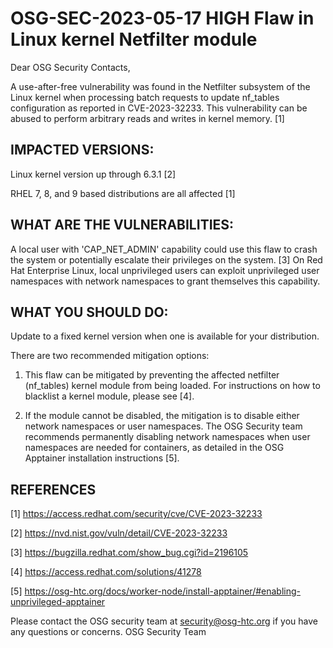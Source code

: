 # OSG-SEC-2023-05-17 HIGH Flaw in Linux kernel Netfilter module

Dear OSG Security Contacts,

A use-after-free vulnerability was found in the Netfilter subsystem of the Linux kernel when processing batch requests to update nf_tables configuration as reported in CVE-2023-32233. This vulnerability can be abused to perform arbitrary reads and writes in kernel memory. [1]

## IMPACTED VERSIONS:

Linux kernel version up through 6.3.1 [2]

RHEL 7, 8, and 9 based distributions are all affected [1]

## WHAT ARE THE VULNERABILITIES:

A local user with 'CAP_NET_ADMIN' capability could use this flaw to crash the system or potentially escalate their privileges on the system. [3] On Red Hat Enterprise Linux, local unprivileged users can exploit unprivileged user namespaces with network namespaces  to grant themselves this capability.

## WHAT YOU SHOULD DO:

Update to a fixed kernel version when one is available for your distribution.

There are two recommended mitigation options:

1) This flaw can be mitigated by preventing the affected netfilter (nf_tables) kernel module from being loaded. For instructions on how to blacklist a kernel module, please see [4].

2) If the module cannot be disabled, the mitigation is to disable either network namespaces or user namespaces. The OSG Security team recommends permanently disabling network namespaces when user namespaces are needed for containers, as detailed in the OSG Apptainer installation instructions [5].


## REFERENCES

[1] https://access.redhat.com/security/cve/CVE-2023-32233

[2] https://nvd.nist.gov/vuln/detail/CVE-2023-32233

[3] https://bugzilla.redhat.com/show_bug.cgi?id=2196105

[4] https://access.redhat.com/solutions/41278

[5] https://osg-htc.org/docs/worker-node/install-apptainer/#enabling-unprivileged-apptainer

Please contact the OSG security team at security@osg-htc.org if you have any questions or concerns.
OSG Security Team
